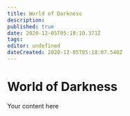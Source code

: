 ```yaml
---
title: World of Darkness
description: 
published: true
date: 2020-12-05T05:18:10.371Z
tags: 
editor: undefined
dateCreated: 2020-12-05T05:18:07.540Z
---
```


# World of Darkness
Your content here